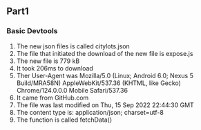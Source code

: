 ## Part1
### Basic Devtools
1. The new json files is called citylots.json
2. The file that initiated the download of the new file is expose.js
3. The new file is 779 kB
4. It took 206ms to download
5. Ther User-Agent was Mozilla/5.0 (Linux; Android 6.0; Nexus 5 Build/MRA58N) AppleWebKit/537.36 (KHTML, like Gecko) Chrome/124.0.0.0 Mobile Safari/537.36
6. It came from GitHub.com
7. The file was last modified on Thu, 15 Sep 2022 22:44:30 GMT
8. The content type is: application/json; charset=utf-8
9. The function is called fetchData()
